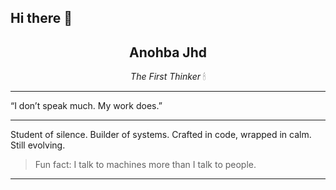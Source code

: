 ## Hi there 👋
<h2 align="center">Anohba Jhd</h2>
<p align="center"><i>The First Thinker</i> 🕯</p>

---

 “I don’t speak much. My work does.”

---

  
Student of silence. Builder of systems.
Crafted in code, wrapped in calm.
Still evolving.

<blockquote>
  Fun fact: I talk to machines more than I talk to people.
</blockquote>

---
